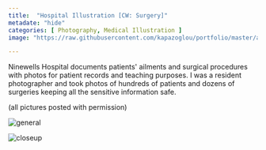```yaml
---
title:  "Hospital Illustration [CW: Surgery]"
metadate: "hide"
categories: [ Photography, Medical Illustration ]
image: "https://raw.githubusercontent.com/kapazoglou/portfolio/master/assets/images/item/pht_1.png"

---
```


Ninewells Hospital documents patients' ailments and surgical procedures with photos for patient records and teaching purposes. I was a resident photographer and took photos of hundreds of patients and dozens of surgeries keeping all the sensitive information safe. 

(all pictures posted with permission)

![general](https://raw.githubusercontent.com/kapazoglou/portfolio/master/assets/images/item/pht_3.png)

![closeup](https://raw.githubusercontent.com/kapazoglou/portfolio/master/assets/images/item/pht_10.png)